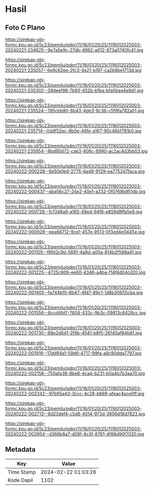# Hasil

## Foto C Plano

https://sirekap-obj-formc.kpu.go.id/5c23/pemilu/pdpr/11/16/01/20/25/1116012025003-20240221-234625--9e7a5e9c-27db-4992-a012-673a0740fc41.jpg

https://sirekap-obj-formc.kpu.go.id/5c23/pemilu/pdpr/11/16/01/20/25/1116012025003-20240221-235057--6e9c62ee-2fc3-4e21-b197-ca2b9be1713d.jpg

https://sirekap-obj-formc.kpu.go.id/5c23/pemilu/pdpr/11/16/01/20/25/1116012025003-20240221-235302--39deef98-7b93-452b-b1ba-bfa5bea4e9d1.jpg

https://sirekap-obj-formc.kpu.go.id/5c23/pemilu/pdpr/11/16/01/20/25/1116012025003-20240221-235524--785cbb80-6b43-4de3-9c36-c5f9fa782a01.jpg

https://sirekap-obj-formc.kpu.go.id/5c23/pemilu/pdpr/11/16/01/20/25/1116012025003-20240221-235714--0ddf52ec-8b0e-46fe-a167-90c46bf781b0.jpg

https://sirekap-obj-formc.kpu.go.id/5c23/pemilu/pdpr/11/16/01/20/25/1116012025003-20240221-235954--8bd90d72-cae3-408c-8990-ac2ac4d3bb03.jpg

https://sirekap-obj-formc.kpu.go.id/5c23/pemilu/pdpr/11/16/01/20/25/1116012025003-20240222-000228--6e50e1e4-2775-4a48-9129-ea775247faca.jpg

https://sirekap-obj-formc.kpu.go.id/5c23/pemilu/pdpr/11/16/01/20/25/1116012025003-20240222-000437--aba56c27-24e2-40e1-a232-0f0769b951db.jpg

https://sirekap-obj-formc.kpu.go.id/5c23/pemilu/pdpr/11/16/01/20/25/1116012025003-20240222-000728--1c1346a9-a165-49ed-94f8-e859d8ffa5e8.jpg

https://sirekap-obj-formc.kpu.go.id/5c23/pemilu/pdpr/11/16/01/20/25/1116012025003-20240222-000929--eea68712-9ce1-457e-9513-0f3ed4e0445e.jpg

https://sirekap-obj-formc.kpu.go.id/5c23/pemilu/pdpr/11/16/01/20/25/1116012025003-20240222-001105--f9fd2c9d-5691-4a9d-a00a-814b2f598a41.jpg

https://sirekap-obj-formc.kpu.go.id/5c23/pemilu/pdpr/11/16/01/20/25/1116012025003-20240222-001225--4725c809-ee60-4346-a4ba-f14f4d04cd20.jpg

https://sirekap-obj-formc.kpu.go.id/5c23/pemilu/pdpr/11/16/01/20/25/1116012025003-20240222-001405--fa744bf0-6b47-4fd7-89c1-1d8b30655cba.jpg

https://sirekap-obj-formc.kpu.go.id/5c23/pemilu/pdpr/11/16/01/20/25/1116012025003-20240222-001556--8ccd4fd7-7604-433c-9b3c-09813c8428cc.jpg

https://sirekap-obj-formc.kpu.go.id/5c23/pemilu/pdpr/11/16/01/20/25/1116012025003-20240222-001730--88e2d641-2f9b-4541-b8f5-26140af84b81.jpg

https://sirekap-obj-formc.kpu.go.id/5c23/pemilu/pdpr/11/16/01/20/25/1116012025003-20240222-001919--17dd94a1-59d6-4717-99fa-a9c90dda7797.jpg

https://sirekap-obj-formc.kpu.go.id/5c23/pemilu/pdpr/11/16/01/20/25/1116012025003-20240222-002158--750afa38-8be8-4ca4-b231-b0a4b7b3aa70.jpg

https://sirekap-obj-formc.kpu.go.id/5c23/pemilu/pdpr/11/16/01/20/25/1116012025003-20240222-002342--97b95a43-3ccc-4c28-b669-afeac4ace0ff.jpg

https://sirekap-obj-formc.kpu.go.id/5c23/pemilu/pdpr/11/16/01/20/25/1116012025003-20240222-002713--8d23def4-c5d8-4014-973d-3656d18d7823.jpg

https://sirekap-obj-formc.kpu.go.id/5c23/pemilu/pdpr/11/16/01/20/25/1116012025003-20240222-002954--d366b6a7-d08f-4c3f-8761-4f66d90f7020.jpg


## Metadata

| Key        | Value               |
| ---------- | ------------------- |
| Time Stamp | 2024-02-22 01:03:26 |
| Kode Dapil | 1102                |




